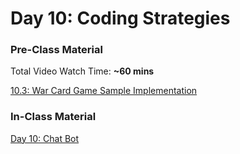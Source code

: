# Day 10: Coding Strategies

### Pre-Class Material

Total Video Watch Time: **~60 mins**

[10.3: War Card Game Sample Implementation](../../10-javascript-objects/10.3-card-game-example-war.md)

### In-Class Material

[Day 10: Chat Bot](../../in-class-exercises/day-10-chat-bot.md)

